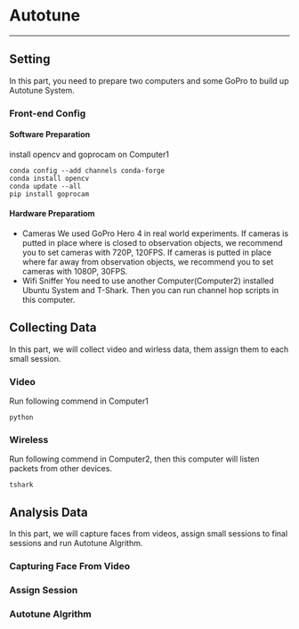 
# Autotune

-----
## Setting
In this part, you need to prepare two computers and some GoPro to build up Autotune System.
### Front-end Config

#### Software Preparation
install opencv and goprocam on Computer1

```
conda config --add channels conda-forge
conda install opencv
conda update --all
pip install goprocam 
```

#### Hardware Preparatiom
* Cameras
    We used GoPro Hero 4 in real world experiments. If cameras is putted in place where is closed to observation objects, we recommend you to set cameras with 720P, 120FPS.  If cameras is putted in place where far away from observation objects, we recommend you to set cameras with 1080P, 30FPS.
* Wifi Sniffer
  You need to use another Computer(Computer2) installed Ubuntu System and T-Shark. Then you can run channel hop scripts in this computer.

## Collecting Data
In this part, we will collect video and wirless data, them assign them to each small session.
### Video
Run following commend in Computer1
```
python
```
### Wireless
Run following commend in Computer2, then this computer will listen packets from other devices.
```
tshark
```

## Analysis Data
In this part, we will capture faces from videos, assign small sessions to final sessions and run Autotune Algrithm.
### Capturing Face From Video

### Assign Session

### Autotune Algrithm
<!-- ## Raspberry Pi 3 (RP3) Config

https://stackoverflow.com/questions/39371772/how-to-install-anaconda-on-raspberry-pi-3-model-b

```
sudo chown -R ubuntu /home/ubuntu/anaconda3 
sudo chmod -R +x /home/ubuntu/anaconda3
```

Back up the native py27
```
mv /usr/bin/python2.7 /usr/bin/python2.7_back
```

Install opencv on RP3
```
cmake -D CMAKE_BUILD_TYPE=RELEASE \
    -D CMAKE_INSTALL_PREFIX=/usr/local \
    -D INSTALL_PYTHON_EXAMPLES=ON \
    -D OPENCV_EXTRA_MODULES_PATH=~/opencv_contrib-3.1.0/modules \
    -D BUILD_EXAMPLES=ON \
    -DENABLE_PRECOMPILED_HEADERS=OFF ..


mv cv2.cpython-35m-arm-linux-gnueabihf.so

cd /usr/local/lib/python3.4/site-packages/

sudo mv cv2.cpython-34m.so cv2.so

cd ~/.virtualenvs/cv/lib/python3.4/site-packages/

ln -s /usr/local/lib/python3.4/site-packages/cv2.so cv2.so
``` -->




